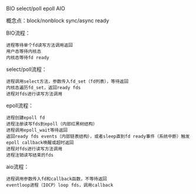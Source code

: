 BIO select/poll epoll AIO

概念点：block/nonblock sync/async ready

BIO流程：

    进程等待单个fd读写方法调用返回
    用户态等待内核态
    内核态等待fd ready

select/poll流程：

    进程调用select方法，参数传入fd_set（fd列表），等待返回
    内核态遍历fd_set，返回ready fds
    进程对fds进行读写方法调用

epoll流程：

    进程创建epoll fd
    进程注册读写fds到epoll（内部红黑树结构）
    进程调用epoll_wait等待返回
    返回ready fds events（内部链表结构），或者sleep直到fd ready事件（系统中断）触发epoll callback唤醒或超时返回
    进程对fds进行读写方法调用
    进程注销读写结束的fds

aio流程：

    进程调用参数传入fd和callback函数，不等待返回
    eventloop进程（IOCP）loop fds，调用callback

